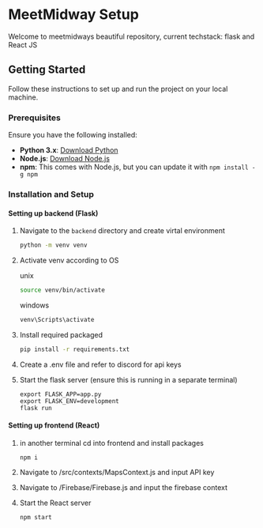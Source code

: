 # MeetMidway Setup

Welcome to meetmidways beautiful repository, current techstack: flask and React JS

## Getting Started

Follow these instructions to set up and run the project on your local machine.

### Prerequisites

Ensure you have the following installed:

- **Python 3.x**: [Download Python](https://www.python.org/downloads/)
- **Node.js**: [Download Node.js](https://nodejs.org/en/download/)
- **npm**: This comes with Node.js, but you can update it with `npm install -g npm`

### Installation and Setup

#### Setting up backend (Flask)

1. Navigate to the `backend` directory and create virtal environment
   ```bash
   python -m venv venv
   ```
2. Activate venv according to OS

   unix
   ```bash
   source venv/bin/activate
   ```

   windows
      ```bash
   venv\Scripts\activate
   ```
3. Install required packaged
   ```bash
   pip install -r requirements.txt
   ```
4. Create a .env file and refer to discord for api keys
   
5. Start the flask server (ensure this is running in a separate terminal)
   ```
   export FLASK_APP=app.py
   export FLASK_ENV=development
   flask run
   ```

#### Setting up frontend (React)
1. in another terminal cd into frontend and install packages
   ```
   npm i
   ```
2. Navigate to /src/contexts/MapsContext.js and input API key
   
3. Navigate to /Firebase/Firebase.js and input the firebase context
   
4. Start the React server
   ```
   npm start
   ```

   
   
